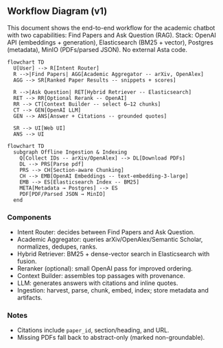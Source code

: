 ## Workflow Diagram (v1)

This document shows the end-to-end workflow for the academic chatbot with two capabilities: Find Papers and Ask Question (RAG). Stack: OpenAI API (embeddings + generation), Elasticsearch (BM25 + vector), Postgres (metadata), MinIO (PDFs/parsed JSON). No external Asta code.

```mermaid
flowchart TD
  U[User] --> R[Intent Router]
  R -->|Find Papers| AGG[Academic Aggregator -- arXiv, OpenAlex]
  AGG --> SR[Ranked Paper Results -- snippets + scores]

  R -->|Ask Question| RET[Hybrid Retriever -- Elasticsearch]
  RET --> RR[Optional Rerank -- OpenAI]
  RR --> CT[Context Builder -- select 6–12 chunks]
  CT --> GEN[OpenAI LLM]
  GEN --> ANS[Answer + Citations -- grounded quotes]

  SR --> UI[Web UI]
  ANS --> UI
```
```mermaid
flowchart TD
  subgraph Offline Ingestion & Indexing
    Q[Collect IDs -- arXiv/OpenAlex] --> DL[Download PDFs]
    DL --> PRS[Parse pdf]
    PRS --> CH[Section-aware Chunking]
    CH --> EMB[OpenAI Embeddings -- text-embedding-3-large]
    EMB --> ES[Elasticsearch Index -- BM25]
    META[Metadata → Postgres] --> ES
    PDF[PDF/Parsed JSON → MinIO]
  end
```
### Components
- Intent Router: decides between Find Papers and Ask Question.
- Academic Aggregator: queries arXiv/OpenAlex/Semantic Scholar, normalizes, dedupes, ranks.
- Hybrid Retriever: BM25 + dense-vector search in Elasticsearch with fusion.
- Reranker (optional): small OpenAI pass for improved ordering.
- Context Builder: assembles top passages with provenance.
- LLM: generates answers with citations and inline quotes.
- Ingestion: harvest, parse, chunk, embed, index; store metadata and artifacts.

### Notes
- Citations include `paper_id`, section/heading, and URL.
- Missing PDFs fall back to abstract-only (marked non-groundable).

